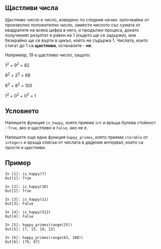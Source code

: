 Щастливи числа
--------------

Щастливо число е число, изведено по следния начин: започвайки от произволно положително число, замести числото със сумата от квадратите на всяка цифра в него, и продължи процеса, докато полученият резултат е равен на 1 (където ще се задържи), или безкрайно ще се върти в цикъл, който не съдържа 1. Числата, които стигат до 1 са **щастливи**, останалите - **не**.

Например, 19 е щастливо число, защото:

1<sup>2</sup> + 9<sup>2</sup> = 82

8<sup>2</sup> + 2<sup>2</sup> = 68

6<sup>2</sup> + 8<sup>2</sup> = 100

1<sup>2</sup> + 0<sup>2</sup> + 0<sup>2</sup> = 1

## Условието ##
Напишете функция `is_happy`, която приема `int` и връща булева стойност - `True`, ако е щастливо и `False`, ако не е.

Напишете още една функция `happy_primes`, която приема `iterable` от `integers` и връща списък от числата в дадения интервал, които са прости и щастливи.

## Пример ##

    In [1]: is_happy(7)
    Out[1]: True

    In [2]: is_happy(10)
    Out[2]: True

    In [3]: is_happy(11)
    Out[3]: False

    In [4]: is_happy(512)
    Out[4]: False

    In [5]: happy_primes(range(25))
    Out[5]: [7, 13, 19, 23]

    In [6]: happy_primes(range(63, 100))
    Out[6]: [79, 97]

